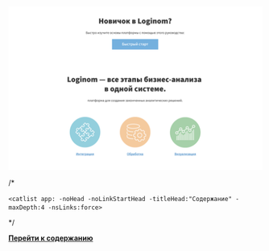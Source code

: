 ![](/media/app/1-01.png)

/*

`<catlist app: -noHead -noLinkStartHead -titleHead:"Содержание" -maxDepth:4 -nsLinks:force>`

*/

**[Перейти к содержанию](/app/start.md)**
